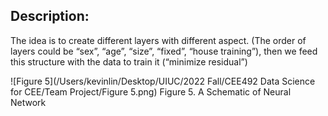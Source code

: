 ## Description:

The idea is to create different layers with different aspect. (The order of layers could be “sex”, “age”, “size”, “fixed”, “house training”), then we feed this structure with the data to train it (“minimize residual”)

![Figure 5](/Users/kevinlin/Desktop/UIUC/2022 Fall/CEE492 Data Science for CEE/Team Project/Figure 5.png)
Figure 5. A Schematic of Neural Network